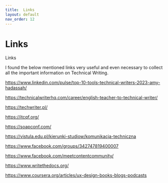 ```yaml
---
title:  Links
layout: default
nav_order: 12
---
```



# Links
Links

I found the below mentioned links very useful and even necessary to collect all the important information on Technical Writing.

https://www.linkedin.com/pulse/top-10-tools-technical-writers-2023-amy-hadassah/

https://technicalwriterhq.com/career/english-teacher-to-technical-writer/

https://techwriter.pl/

https://itcqf.org/

https://soapconf.com/

https://vistula.edu.pl/kierunki-studiow/komunikacja-techniczna

https://www.facebook.com/groups/342747819400007

https://www.facebook.com/meetcontentcommunity/

https://www.writethedocs.org/

https://www.coursera.org/articles/ux-design-books-blogs-podcasts


